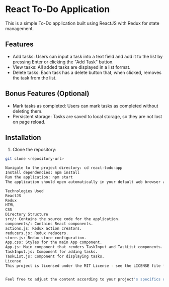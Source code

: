 # React To-Do Application

This is a simple To-Do application built using ReactJS with Redux for state management.

## Features

- Add tasks: Users can input a task into a text field and add it to the list by pressing Enter or clicking the "Add Task" button.
- View tasks: All added tasks are displayed in a list format.
- Delete tasks: Each task has a delete button that, when clicked, removes the task from the list.

## Bonus Features (Optional)

- Mark tasks as completed: Users can mark tasks as completed without deleting them.
- Persistent storage: Tasks are saved to local storage, so they are not lost on page reload.

## Installation

1. Clone the repository:

```bash
git clone <repository-url>

Navigate to the project directory: cd react-todo-app
Install dependencies: npm install
Run the application: npm start
The application should open automatically in your default web browser at https://1234890-eng.github.io/To-do-list-reactjsproject/

Technologies Used
ReactJS
Redux
HTML
CSS
Directory Structure
src/: Contains the source code for the application.
components/: Contains React components.
actions.js: Redux action creators.
reducers.js: Redux reducers.
store.js: Redux store configuration.
App.css: Styles for the main App component.
App.js: Main component that renders TaskInput and TaskList components.
TaskInput.js: Component for adding tasks.
TaskList.js: Component for displaying tasks.
License
This project is licensed under the MIT License - see the LICENSE file for details.


Feel free to adjust the content according to your project's specifics or add more details as needed!








